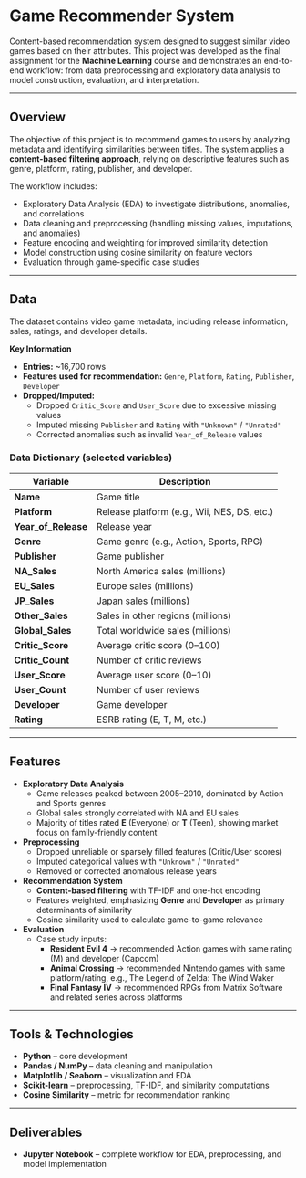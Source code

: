 # Game Recommender System
Content-based recommendation system designed to suggest similar video games based on their attributes. This project was developed as the final assignment for the **Machine Learning** course and demonstrates an end-to-end workflow: from data preprocessing and exploratory data analysis to model construction, evaluation, and interpretation.

---

## Overview
The objective of this project is to recommend games to users by analyzing metadata and identifying similarities between titles. The system applies a **content-based filtering approach**, relying on descriptive features such as genre, platform, rating, publisher, and developer.  

The workflow includes:
- Exploratory Data Analysis (EDA) to investigate distributions, anomalies, and correlations
- Data cleaning and preprocessing (handling missing values, imputations, and anomalies)
- Feature encoding and weighting for improved similarity detection
- Model construction using cosine similarity on feature vectors
- Evaluation through game-specific case studies

---

## Data
The dataset contains video game metadata, including release information, sales, ratings, and developer details.

**Key Information**
- **Entries:** ~16,700 rows  
- **Features used for recommendation:** `Genre`, `Platform`, `Rating`, `Publisher`, `Developer`  
- **Dropped/Imputed:**  
  - Dropped `Critic_Score` and `User_Score` due to excessive missing values  
  - Imputed missing `Publisher` and `Rating` with `"Unknown"` / `"Unrated"`  
  - Corrected anomalies such as invalid `Year_of_Release` values  

### Data Dictionary (selected variables)

| Variable          | Description |
|-------------------|-------------|
| **Name**          | Game title |
| **Platform**      | Release platform (e.g., Wii, NES, DS, etc.) |
| **Year_of_Release** | Release year |
| **Genre**         | Game genre (e.g., Action, Sports, RPG) |
| **Publisher**     | Game publisher |
| **NA_Sales**      | North America sales (millions) |
| **EU_Sales**      | Europe sales (millions) |
| **JP_Sales**      | Japan sales (millions) |
| **Other_Sales**   | Sales in other regions (millions) |
| **Global_Sales**  | Total worldwide sales (millions) |
| **Critic_Score**  | Average critic score (0–100) |
| **Critic_Count**  | Number of critic reviews |
| **User_Score**    | Average user score (0–10) |
| **User_Count**    | Number of user reviews |
| **Developer**     | Game developer |
| **Rating**        | ESRB rating (E, T, M, etc.) |

---

## Features
- **Exploratory Data Analysis**
  - Game releases peaked between 2005–2010, dominated by Action and Sports genres  
  - Global sales strongly correlated with NA and EU sales  
  - Majority of titles rated **E** (Everyone) or **T** (Teen), showing market focus on family-friendly content  
- **Preprocessing**
  - Dropped unreliable or sparsely filled features (Critic/User scores)  
  - Imputed categorical values with `"Unknown"` / `"Unrated"`  
  - Removed or corrected anomalous release years  
- **Recommendation System**
  - **Content-based filtering** with TF-IDF and one-hot encoding  
  - Features weighted, emphasizing **Genre** and **Developer** as primary determinants of similarity  
  - Cosine similarity used to calculate game-to-game relevance  
- **Evaluation**
  - Case study inputs:  
    - **Resident Evil 4** → recommended Action games with same rating (M) and developer (Capcom)  
    - **Animal Crossing** → recommended Nintendo games with same platform/rating, e.g., The Legend of Zelda: The Wind Waker  
    - **Final Fantasy IV** → recommended RPGs from Matrix Software and related series across platforms  

---

## Tools & Technologies
- **Python** – core development  
- **Pandas / NumPy** – data cleaning and manipulation  
- **Matplotlib / Seaborn** – visualization and EDA  
- **Scikit-learn** – preprocessing, TF-IDF, and similarity computations  
- **Cosine Similarity** – metric for recommendation ranking  

---

## Deliverables
- **Jupyter Notebook** – complete workflow for EDA, preprocessing, and model implementation  
